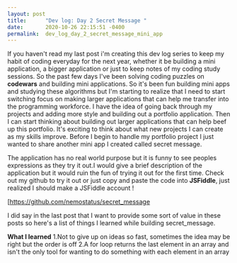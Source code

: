 ```yaml
---
layout: post
title:      "Dev log: Day 2 Secret Message "
date:       2020-10-26 22:15:51 -0400
permalink:  dev_log_day_2_secret_message_mini_app
---
```



If you haven't read my last post i'm creating this dev log series to keep my habit of coding everyday for the next year, whether it be building a mini application, a bigger application or just to keep notes of my coding study sessions. So the past few days I've been solving coding puzzles on **codewars** and building mini applications. So it's been fun building mini apps and studying these algorithms but I'm starting to realize that I need to start switching focus on making larger applications that can help me transfer into the programming workforce. I have the idea of going back through my projects and adding more style and building out a portfolio application.  Then I can start thinking about building out larger applications that can help beef up this portfolio. It's exciting to think about what new projects I can create as my skills improve. Before I begin to handle my portfolio project I just wanted to share another mini app I created called secret message.

The application has no real world purpose but it is funny to see peoples expressions as they try it out.I would give a brief description of the application but it would ruin the fun of trying it out for the first time. Check out my github to try it out or just copy and paste the code into **JSFiddle**, just realized  I should make a JSFiddle account !

[https://github.com/nemostatus/secret_message

I did say in the last post that I want to provide some sort of value in these posts so here's a list of things I learned while building secret_message.

**What I learned**
1.Not to give up on ideas so fast, sometimes the idea may be right but the order is off
2.A for loop returns the last element in an array and isn't the only tool for wanting to do something with each element in an array


